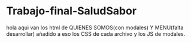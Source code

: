 # Trabajo-final-SaludSabor
hola aqui van los html de QUIENES SOMOS(con modales) Y MENU(falta desarrollar) añadido a eso los CSS de cada archivo y los JS de modales.